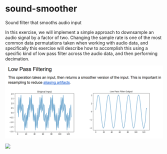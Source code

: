 # sound-smoother
Sound filter that smooths audio input

In this exercise, we will implement a simple approach to downsample an audio signal by a factor
of two. Changing the sample rate is one of the most common data permutations taken when
working with audio data, and specifically this exercise will describe how to accomplish this using
a specific kind of low pass filter across the audio data, and then performing decimation.

![](https://github.com/tonyseing/sound-smoother/blob/master/images/lowpass.png?raw=true)

![](https://upload.wikimedia.org/wikipedia/commons/2/21/Comparison_convolution_correlation.svg)
